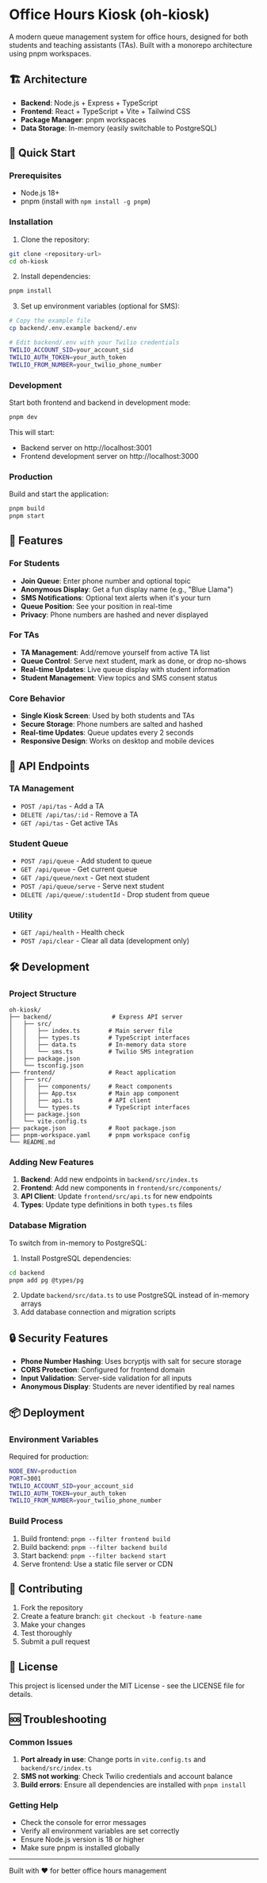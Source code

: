 # Office Hours Kiosk (oh-kiosk)

A modern queue management system for office hours, designed for both students and teaching assistants (TAs). Built with a monorepo architecture using pnpm workspaces.

## 🏗️ Architecture

- **Backend**: Node.js + Express + TypeScript
- **Frontend**: React + TypeScript + Vite + Tailwind CSS
- **Package Manager**: pnpm workspaces
- **Data Storage**: In-memory (easily switchable to PostgreSQL)

## 🚀 Quick Start

### Prerequisites

- Node.js 18+ 
- pnpm (install with `npm install -g pnpm`)

### Installation

1. Clone the repository:
```bash
git clone <repository-url>
cd oh-kiosk
```

2. Install dependencies:
```bash
pnpm install
```

3. Set up environment variables (optional for SMS):
```bash
# Copy the example file
cp backend/.env.example backend/.env

# Edit backend/.env with your Twilio credentials
TWILIO_ACCOUNT_SID=your_account_sid
TWILIO_AUTH_TOKEN=your_auth_token
TWILIO_FROM_NUMBER=your_twilio_phone_number
```

### Development

Start both frontend and backend in development mode:
```bash
pnpm dev
```

This will start:
- Backend server on http://localhost:3001
- Frontend development server on http://localhost:3000

### Production

Build and start the application:
```bash
pnpm build
pnpm start
```

## 📱 Features

### For Students
- **Join Queue**: Enter phone number and optional topic
- **Anonymous Display**: Get a fun display name (e.g., "Blue Llama")
- **SMS Notifications**: Optional text alerts when it's your turn
- **Queue Position**: See your position in real-time
- **Privacy**: Phone numbers are hashed and never displayed

### For TAs
- **TA Management**: Add/remove yourself from active TA list
- **Queue Control**: Serve next student, mark as done, or drop no-shows
- **Real-time Updates**: Live queue display with student information
- **Student Management**: View topics and SMS consent status

### Core Behavior
- **Single Kiosk Screen**: Used by both students and TAs
- **Secure Storage**: Phone numbers are salted and hashed
- **Real-time Updates**: Queue updates every 2 seconds
- **Responsive Design**: Works on desktop and mobile devices

## 🔧 API Endpoints

### TA Management
- `POST /api/tas` - Add a TA
- `DELETE /api/tas/:id` - Remove a TA
- `GET /api/tas` - Get active TAs

### Student Queue
- `POST /api/queue` - Add student to queue
- `GET /api/queue` - Get current queue
- `GET /api/queue/next` - Get next student
- `POST /api/queue/serve` - Serve next student
- `DELETE /api/queue/:studentId` - Drop student from queue

### Utility
- `GET /api/health` - Health check
- `POST /api/clear` - Clear all data (development only)

## 🛠️ Development

### Project Structure
```
oh-kiosk/
├── backend/                 # Express API server
│   ├── src/
│   │   ├── index.ts        # Main server file
│   │   ├── types.ts        # TypeScript interfaces
│   │   ├── data.ts         # In-memory data store
│   │   └── sms.ts          # Twilio SMS integration
│   ├── package.json
│   └── tsconfig.json
├── frontend/               # React application
│   ├── src/
│   │   ├── components/     # React components
│   │   ├── App.tsx         # Main app component
│   │   ├── api.ts          # API client
│   │   └── types.ts        # TypeScript interfaces
│   ├── package.json
│   └── vite.config.ts
├── package.json            # Root package.json
├── pnpm-workspace.yaml     # pnpm workspace config
└── README.md
```

### Adding New Features

1. **Backend**: Add new endpoints in `backend/src/index.ts`
2. **Frontend**: Add new components in `frontend/src/components/`
3. **API Client**: Update `frontend/src/api.ts` for new endpoints
4. **Types**: Update type definitions in both `types.ts` files

### Database Migration

To switch from in-memory to PostgreSQL:

1. Install PostgreSQL dependencies:
```bash
cd backend
pnpm add pg @types/pg
```

2. Update `backend/src/data.ts` to use PostgreSQL instead of in-memory arrays
3. Add database connection and migration scripts

## 🔒 Security Features

- **Phone Number Hashing**: Uses bcryptjs with salt for secure storage
- **CORS Protection**: Configured for frontend domain
- **Input Validation**: Server-side validation for all inputs
- **Anonymous Display**: Students are never identified by real names

## 📦 Deployment

### Environment Variables

Required for production:
```bash
NODE_ENV=production
PORT=3001
TWILIO_ACCOUNT_SID=your_account_sid
TWILIO_AUTH_TOKEN=your_auth_token
TWILIO_FROM_NUMBER=your_twilio_phone_number
```

### Build Process

1. Build frontend: `pnpm --filter frontend build`
2. Build backend: `pnpm --filter backend build`
3. Start backend: `pnpm --filter backend start`
4. Serve frontend: Use a static file server or CDN

## 🤝 Contributing

1. Fork the repository
2. Create a feature branch: `git checkout -b feature-name`
3. Make your changes
4. Test thoroughly
5. Submit a pull request

## 📄 License

This project is licensed under the MIT License - see the LICENSE file for details.

## 🆘 Troubleshooting

### Common Issues

1. **Port already in use**: Change ports in `vite.config.ts` and `backend/src/index.ts`
2. **SMS not working**: Check Twilio credentials and account balance
3. **Build errors**: Ensure all dependencies are installed with `pnpm install`

### Getting Help

- Check the console for error messages
- Verify all environment variables are set correctly
- Ensure Node.js version is 18 or higher
- Make sure pnpm is installed globally

---

Built with ❤️ for better office hours management

